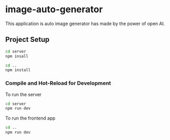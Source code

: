 # image-auto-generator

This application is auto image generator has made by the power of open AI.



## Project Setup

```sh
cd server
npm insall
```

```sh
cd ..
npm install
```

### Compile and Hot-Reload for Development

To run the server
```sh
cd server
npm run dev
```

To run the frontend app
```sh
cd ..
npm run dev
```

